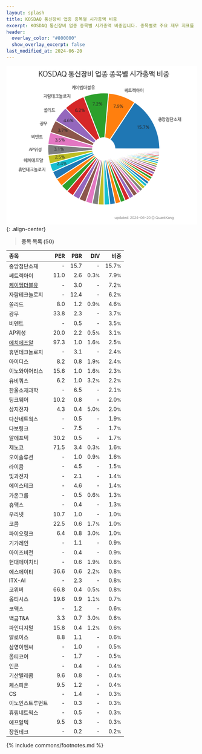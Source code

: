 ```yaml
---
layout: splash
title: KOSDAQ 통신장비 업종 종목별 시가총액 비중
excerpt: KOSDAQ 통신장비 업종 종목별 시가총액 비중입니다. 종목별로 주요 재무 지표를 함께 표시합니다.
header:
  overlay_color: "#800000"
  show_overlay_excerpt: false
last_modified_at: 2024-06-20
---
```



![KOSDAQ 통신장비 업종 종목별 시가총액 비중](/stats/sector/images/kosdaq_업종_통신장비_종목.png){: .align-center}


> **종목 목록 (50)**<a id="list"></a>

| **종목** | **PER** | **PBR** | **DIV** | **비중** |
| :------- | ------: | ------: | ------: | -------: |
| 중앙첨단소재 | - | 15.7 | - | 15.7<small>%</small> |
| 쎄트렉아이 | 11.0 | 2.6 | 0.3<small>%</small> | 7.9<small>%</small> |
| [케이엠더블유](/032500/) | - | 3.0 | - | 7.2<small>%</small> |
| 자람테크놀로지 | - | 12.4 | - | 6.2<small>%</small> |
| 쏠리드 | 8.0 | 1.2 | 0.9<small>%</small> | 4.6<small>%</small> |
| 광무 | 33.8 | 2.3 | - | 3.7<small>%</small> |
| 비덴트 | - | 0.5 | - | 3.5<small>%</small> |
| AP위성 | 20.0 | 2.2 | 0.5<small>%</small> | 3.1<small>%</small> |
| [에치에프알](/230240/) | 97.3 | 1.0 | 1.6<small>%</small> | 2.5<small>%</small> |
| 휴먼테크놀로지 | - | 3.1 | - | 2.4<small>%</small> |
| 아이디스 | 8.2 | 0.8 | 1.9<small>%</small> | 2.4<small>%</small> |
| 이노와이어리스 | 15.6 | 1.0 | 1.6<small>%</small> | 2.3<small>%</small> |
| 유비쿼스 | 6.2 | 1.0 | 3.2<small>%</small> | 2.2<small>%</small> |
| 한울소재과학 | - | 6.5 | - | 2.1<small>%</small> |
| 팅크웨어 | 10.2 | 0.8 | - | 2.0<small>%</small> |
| 삼지전자 | 4.3 | 0.4 | 5.0<small>%</small> | 2.0<small>%</small> |
| 다산네트웍스 | - | 0.5 | - | 1.9<small>%</small> |
| 다보링크 | - | 7.5 | - | 1.7<small>%</small> |
| 알에프텍 | 30.2 | 0.5 | - | 1.7<small>%</small> |
| 제노코 | 71.5 | 3.4 | 0.3<small>%</small> | 1.6<small>%</small> |
| 오이솔루션 | - | 1.0 | 0.9<small>%</small> | 1.6<small>%</small> |
| 라이콤 | - | 4.5 | - | 1.5<small>%</small> |
| 빛과전자 | - | 2.1 | - | 1.4<small>%</small> |
| 에이스테크 | - | 4.6 | - | 1.4<small>%</small> |
| 가온그룹 | - | 0.5 | 0.6<small>%</small> | 1.3<small>%</small> |
| 휴맥스 | - | 0.4 | - | 1.3<small>%</small> |
| 우리넷 | 10.7 | 1.0 | - | 1.0<small>%</small> |
| 코콤 | 22.5 | 0.6 | 1.7<small>%</small> | 1.0<small>%</small> |
| 파이오링크 | 6.4 | 0.8 | 3.0<small>%</small> | 1.0<small>%</small> |
| 기가레인 | - | 1.1 | - | 0.9<small>%</small> |
| 아이즈비전 | - | 0.4 | - | 0.9<small>%</small> |
| 현대에이치티 | - | 0.6 | 1.9<small>%</small> | 0.8<small>%</small> |
| 에스에이티 | 36.6 | 0.6 | 2.2<small>%</small> | 0.8<small>%</small> |
| ITX-AI | - | 2.3 | - | 0.8<small>%</small> |
| 코위버 | 66.8 | 0.4 | 0.5<small>%</small> | 0.8<small>%</small> |
| 옵티시스 | 19.6 | 0.9 | 1.1<small>%</small> | 0.7<small>%</small> |
| 코맥스 | - | 1.2 | - | 0.6<small>%</small> |
| 백금T&A | 3.3 | 0.7 | 3.0<small>%</small> | 0.6<small>%</small> |
| 파인디지털 | 15.8 | 0.4 | 1.2<small>%</small> | 0.6<small>%</small> |
| 알로이스 | 8.8 | 1.1 | - | 0.6<small>%</small> |
| 삼영이엔씨 | - | 1.0 | - | 0.5<small>%</small> |
| 옵티코어 | - | 1.7 | - | 0.5<small>%</small> |
| 인콘 | - | 0.4 | - | 0.4<small>%</small> |
| 기산텔레콤 | 9.6 | 0.8 | - | 0.4<small>%</small> |
| 케스피온 | 9.5 | 1.2 | - | 0.4<small>%</small> |
| CS | - | 1.4 | - | 0.3<small>%</small> |
| 이노인스트루먼트 | - | 0.3 | - | 0.3<small>%</small> |
| 휴림네트웍스 | - | 0.5 | - | 0.3<small>%</small> |
| 에프알텍 | 9.5 | 0.3 | - | 0.3<small>%</small> |
| 장원테크 | - | 0.2 | - | 0.2<small>%</small> |

{% include commons/footnotes.md %}
